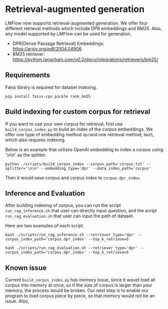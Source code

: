 # Retrieval-augmented generation

LMFlow now supports retrieval-augmented generation. We offer four different retrieval methods which include  DPR embeddings and BM25. Also, any model supported by LMFlow can be used for generation.

* DPR(Dense Passage Retrieval) Embeddings: \
https://arxiv.org/pdf/2004.04906
* BM25 retriever: \
https://python.langchain.com/v0.2/docs/integrations/retrievers/bm25/

## Requirements
Faiss library is required for dataset indexing.
```
pip install faiss-cpu pickle rank_bm25
```

## Build indexing for custom corpus for retrieval
If you want to use your own corpus for retrieval, first use `build_corpus_index.py` to build an index of the corpus embeddings. We offer one type of embedding method `dpr`and one retrieval method, `bm25`, which also requires indexing.

Below is an example that utilizes OpenAI embedding to index a corpus using '\n\n' as the splitter.

```
python ./scripts/build_corpus_index --corpus_path='corpus.txt' --splitter='\n\n' --embedding_type='dpr' --data_index_path='corpus'
```
Then it would save corpus and corpus index to ```corpus.dpr_index```.

## Inference and Evaluation

After building indexing of corpus, you can run the script `run_rag_inference.sh` that user can directly input question, and the script `run_rag_evaluation.sh` that user can input the path of dataset.

Here are two examples of each script.

```
bash ./scripts/run_rag_inference.sh --retriever_type='dpr' --corpus_index_path='corpus.dpr_index' --top_k_retrieve=5
```

```
bash ./scripts/run_rag_evaluation.sh --retriever_type='dpr' --corpus_index_path='corpus.dpr_index' --top_k_retrieve=5
```

## Known issue

Current `build_corpus_index.py` has memory issue, since it would load all corpus into memory at once, so if the size of corpus is larger than your memory, the process would be broken. Our next step is to enable our program to load corpus piece by piece, so that memory would not be an issue. Also, 


